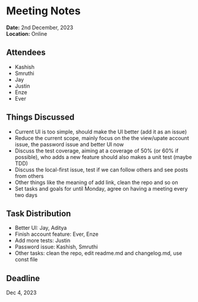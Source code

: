 # Meeting Notes

**Date:** 2nd December, 2023  
**Location:** Online

## Attendees

- Kashish
- Smruthi
- Jay
- Justin
- Enze
- Ever

## Things Discussed

- Current UI is too simple, should make the UI better (add it as an issue)
- Reduce the current scope, mainly focus on the the view/upate account issue, the password issue and better UI now
- Discuss the test coverage, aiming at a coverage of 50% (or 60% if possible), who adds a new feature should also makes a unit test (maybe TDD)
- Discuss the local-first issue, test if we can follow others and see posts from others
- Other things like the meaning of add link, clean the repo and so on
- Set tasks and goals for until Monday, agree on having a meeting every two days

## Task Distribution

- Better UI: Jay, Aditya
- Finish account feature: Ever, Enze
- Add more tests: Justin
- Password issue: Kashish, Smruthi
- Other tasks: clean the repo, edit readme.md and changelog.md, use const file

## Deadline

Dec 4, 2023
